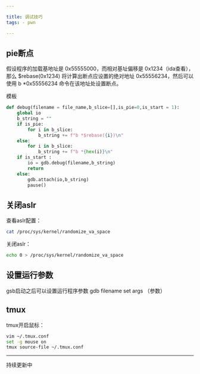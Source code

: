 ```yaml
---

title: 调试技巧
tags: - pwn

---
```


## pie断点

假设程序的加载基地址是 0x55555000，而相对基址偏移是 0x1234（ida查看），那么 $rebase(0x1234) 将计算出断点应设置的绝对地址 0x55556234，然后可以使用 b *0x55556234 命令在该地址处设置断点。    

模板
```python
def debug(filename = file_name,b_slice=[],is_pie=0,is_start = 1):
    global io
    b_string = ""
    if is_pie:
        for i in b_slice:
            b_string += f"b *$rebase({i})\n"
    else:
        for i in b_slice:
            b_string += f"b *{hex(i)}\n"
    if is_start :
        io = gdb.debug(filename,b_string)
        return
    else:
        gdb.attach(io,b_string)
        pause()
```

## 关闭aslr
查看aslr配置：
```bash
cat /proc/sys/kernel/randomize_va_space
```

关闭aslr：
```bash
echo 0 > /proc/sys/kernel/randomize_va_space
```

## 设置运行参数
gsb启动之后可以设置运行程序参数
gdb filename
set args （参数）

## tmux

tmux开启鼠标：
```bash
vim ~/.tmux.conf
set -g mouse on
tmux source-file ~/.tmux.conf
```
-----
持续更新中